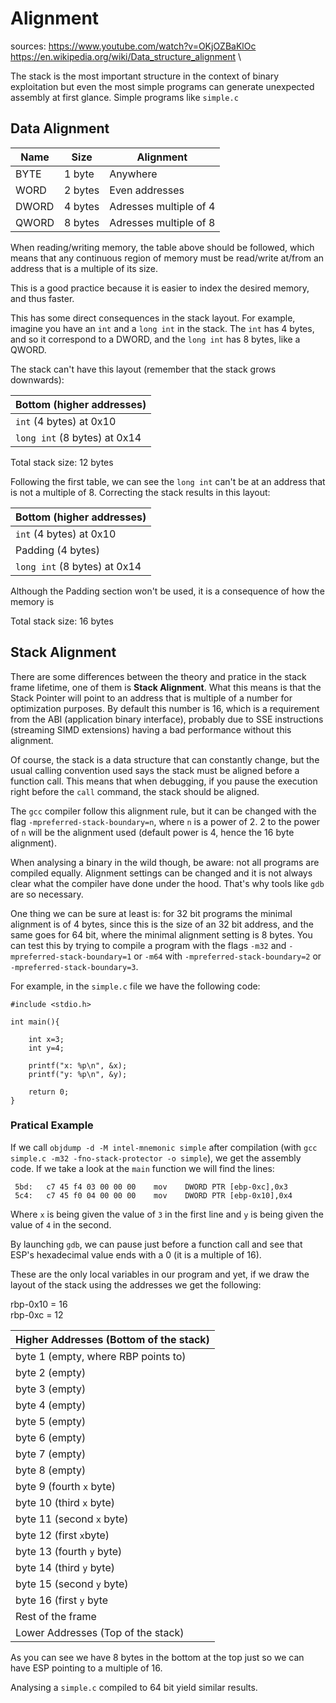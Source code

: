# Alignment

sources:
https://www.youtube.com/watch?v=OKjOZBaKlOc \
https://en.wikipedia.org/wiki/Data_structure_alignment \

The stack is the most important structure in the context of binary
exploitation but even the most simple programs can generate
unexpected assembly at first glance. Simple programs like
`simple.c`

## Data Alignment

 Name | Size | Alignment
------|------|-----------
BYTE  | 1 byte | Anywhere
WORD | 2 bytes | Even addresses
DWORD | 4 bytes | Adresses multiple of 4
QWORD | 8 bytes | Adresses multiple of 8

When reading/writing memory, the table above should be followed,
which means that any continuous region of memory must be
read/write at/from an address that is a multiple of its size.

This is a good practice because it is easier to index the
desired memory, and thus faster.

This has some direct consequences in the stack layout. For
example, imagine you have an `int` and a `long int` in the stack.
The `int` has 4 bytes, and so it correspond to a DWORD, and
the `long int` has 8 bytes, like a QWORD.

The stack can't have this layout (remember that the stack
grows downwards):

Bottom (higher addresses) |
------------------------|
`int` (4 bytes) at 0x10 |
`long int` (8 bytes) at 0x14 |

Total stack size: 12 bytes

Following the first table, we can see the `long int` can't be
at an address that is not a multiple of 8. Correcting the 
stack results in this layout:

Bottom (higher addresses) |
------------------------|
`int` (4 bytes) at 0x10 |
Padding (4 bytes) |
`long int` (8 bytes) at 0x14 |

Although the Padding section won't be used, it is a consequence
of how the memory is 

Total stack size: 16 bytes

## Stack Alignment

There are some differences between the theory and pratice in the stack
frame lifetime, one of them is **Stack Alignment**. What this means is
that the Stack Pointer will point to an address that is multiple of a
number for optimization purposes. By default this number is 16,
which is a requirement from the ABI (application binary interface),
probably due to SSE instructions (streaming SIMD extensions) having a
bad performance without this alignment.

Of course, the stack is a data structure that can constantly change,
but the usual calling convention used says the stack must be aligned
before a function call. This means that when debugging, if you pause
the execution right before the `call` command, the stack should be
aligned.

The `gcc` compiler follow this alignment rule, but it can be changed with
the flag `-mpreferred-stack-boundary=n`, where `n` is a power of 2. 2 to
the power of `n` will be the alignment used (default power is 4, hence the
16 byte alignment).

When analysing a binary in the wild though, be aware: not all programs
are compiled equally. Alignment settings can be changed and it is not
always clear what the compiler have done under the hood. That's why
tools like `gdb` are so necessary.

One thing we can be sure at least is: for 32 bit programs the minimal
alignment is of 4 bytes, since this is the size of an 32 bit address,
and the same goes for 64 bit, where the minimal alignment setting is
8 bytes. You can test this by trying to compile a program with the
flags `-m32` and `-mpreferred-stack-boundary=1` or `-m64` with
`-mpreferred-stack-boundary=2` or `-mpreferred-stack-boundary=3`.

For example, in the `simple.c` file we have the following code:

```
#include <stdio.h>

int main(){

	int x=3;
	int y=4;

	printf("x: %p\n", &x);
	printf("y: %p\n", &y);

	return 0;
}
```

### Pratical Example

If we call `objdump -d -M intel-mnemonic simple` after compilation
(with `gcc simple.c -m32 -fno-stack-protector -o simple`), we get
the assembly code. If we take a look at the `main` function we
will find the lines:

```
 5bd:	c7 45 f4 03 00 00 00 	mov    DWORD PTR [ebp-0xc],0x3
 5c4:	c7 45 f0 04 00 00 00 	mov    DWORD PTR [ebp-0x10],0x4
```

Where `x` is being given the value of `3` in the first line and `y` is
being given the value of `4` in the second.

By launching `gdb`, we can pause just before a function call and see
that ESP's hexadecimal value ends with a 0 (it is a multiple of 16).

These are the only local variables in our program and yet, if we draw the
layout of the stack using the addresses we get the following:

rbp-0x10 = 16 \
rbp-0xc = 12

Higher Addresses (Bottom of the stack) |
---------------------------------------|
byte 1 (empty, where RBP points to) |
byte 2 (empty) |
byte 3 (empty) |
byte 4 (empty) |
byte 5 (empty) |
byte 6 (empty) |
byte 7 (empty) |
byte 8 (empty) |
byte 9 (fourth `x` byte) |
byte 10 (third `x` byte) |
byte 11 (second `x` byte) |
byte 12 (first `x`byte) |
byte 13 (fourth `y` byte) |
byte 14 (third `y` byte) |
byte 15 (second `y` byte) |
byte 16 (first `y` byte |
Rest of the frame |
Lower Addresses (Top of the stack) |

As you can see we have 8 bytes in the bottom at the top
just so we can have ESP pointing to a multiple of 16.

Analysing a `simple.c` compiled to 64 bit yield similar
results.
